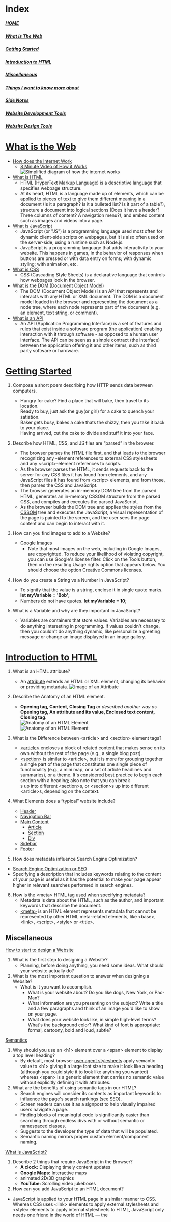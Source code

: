 # Index
##### [HOME](./README.md)  
##### [_What is The Web_](#what-is-the-web-1)  
##### [_Getting Started_](#getting-started-1)
##### [_Introduction to HTML_](#introduction-to-html-1)
##### [_Miscellaneous_](#miscellaneous-1)
##### [Things I want to know more about](#things-i-want-to-know-more-about-1)
##### [_Side Notes_](#side-notes-1)
##### [_Website Development Tools_](#website-development-tools-1)
##### [_Website Design Tools_](#website-design-tools-1)

# [What is the Web](https://developer.mozilla.org/en-US/docs/Learn/Getting_started_with_the_web)
- [How does the Internet Work](https://developer.mozilla.org/en-US/docs/Learn/Common_questions/How_does_the_Internet_work)  
  - [8 Minute Video of How it Works](https://www.youtube.com/watch?v=x3c1ih2NJEg)
![Simplified diagram of how the internet works](https://developer.mozilla.org/en-US/docs/Learn/Getting_started_with_the_web/How_the_Web_works/simple-client-server.png)
- [What is HTML](https://developer.mozilla.org/en-US/docs/Glossary/HTML)
  - HTML (HyperText Markup Language) is a descriptive language that specifies webpage structure. 
  - At its heart, HTML is a language made up of elements, which can be applied to pieces of text to give them different meaning in a document (Is it a paragraph? Is it a bulleted list? Is it part of a table?), structure a document into logical sections (Does it have a header? Three columns of content? A navigation menu?), and embed content such as images and videos into a page.
- [What is JavaScript](https://developer.mozilla.org/en-US/docs/Glossary/JavaScript)
  - JavaScript (or "JS") is a programming language used most often for dynamic client-side scripts on webpages, but it is also often used on the server-side, using a runtime such as Node.js.
  - JavaScript is a programming language that adds interactivity to your website. This happens in games, in the behavior of responses when buttons are pressed or with data entry on forms; with dynamic styling; with animation, etc.
- [What is CSS](https://developer.mozilla.org/en-US/docs/Glossary/CSS)
  - CSS (Cascading Style Sheets) is a declarative language that controls how webpages look in the browser.
- [What is the DOM \(Document Object Model\)](https://developer.mozilla.org/en-US/docs/Glossary/DOM)
  - The DOM (Document Object Model) is an API that represents and interacts with any HTML or XML document. The DOM is a document model loaded in the browser and representing the document as a node tree, where each node represents part of the document (e.g. an element, text string, or comment).
- [What is an API](https://developer.mozilla.org/en-US/docs/Glossary/API) 
  - An API (Application Programming Interface) is a set of features and rules that exist inside a software program (the application) enabling interaction with it through software - as opposed to a human user interface. The API can be seen as a simple contract (the interface) between the application offering it and other items, such as third party software or hardware.

# [Getting Started](https://developer.mozilla.org/en-US/docs/Learn/HTML/Introduction_to_HTML/Getting_started)
1. Compose a short poem describing how HTTP sends data between computers.
   - Hungry for cake? Find a place that will bake, then travel to its location.  
   Ready to buy, just ask the guy(or girl) for a cake to quench your satiation.  
   Baker gets busy, bakes a cake thats the shizzy, then you take it back to your place.  
   Having arrived, cut the cake to divide and stuff it into your face.
   
2. Describe how HTML, CSS, and JS files are “parsed” in the browser. 
   - The browser parses the HTML file first, and that leads to the browser recognizing any <link>-element references to external CSS stylesheets and any \<script\>-element references to scripts.
   - As the browser parses the HTML, it sends requests back to the server for any CSS files it has found from <link> elements, and any JavaScript files it has found from \<script\> elements, and from those, then parses the CSS and JavaScript.
   - The browser generates an in-memory DOM tree from the parsed HTML, generates an in-memory CSSOM structure from the parsed CSS, and compiles and executes the parsed JavaScript.
   - As the browser builds the DOM tree and applies the styles from the [CSSOM](https://developer.mozilla.org/en-US/docs/Glossary/CSSOM) tree and executes the JavaScript, a visual representation of the page is painted to the screen, and the user sees the page content and can begin to interact with it.

3. How can you find images to add to a Website?
   - [Google Images](https://images.google.com/)
     - Note that most images on the web, including in Google Images, are copyrighted. To reduce your likelihood of violating copyright, you can use Google's license filter. Click on the Tools button, then on the resulting Usage rights option that appears below. You should choose the option Creative Commons licenses.

4. How do you create a String vs a Number in JavaScript?
   - To signify that the value is a string, enclose it in single quote marks. __let myVariable = 'Bob';__
   - Numbers do not have quotes. __let myVariable = 10;__

5. What is a Variable and why are they important in JavaScript?
   - Variables are containers that store values. Variables are necessary to do anything interesting in programming. If values couldn't change, then you couldn't do anything dynamic, like personalize a greeting message or change an image displayed in an image gallery.

# [Introduction to HTML](https://developer.mozilla.org/en-US/docs/Learn/HTML/Introduction_to_HTML)
1. What is an HTML attribute?
   - An [attribute](https://developer.mozilla.org/en-US/docs/Glossary/Attribute) extends an HTML or XML element, changing its behavior or providing metadata.
![Image of an Attribute](https://user-images.githubusercontent.com/107971336/178159431-f6a57894-2728-47c7-89a7-93df16c53fd4.png)

2. Describe the Anatomy of an HTML element.
   - **Opening tag, Content, Closing Tag** _or described another way as_ **Opening tag, An attribute and its value, Enclosed text content, Closing tag**.  
  ![Anatomy of an HTML Element](https://developer.mozilla.org/en-US/docs/Glossary/Element/anatomy-of-an-html-element.png)  
  ![Anatomy of an HTML Element](https://developer.mozilla.org/en-US/docs/Learn/HTML/Introduction_to_HTML/Getting_started/grumpy-cat-small.png)
  
3. What is the Difference between \<article\> and \<section\> element tags?
   - [\<article\>](https://developer.mozilla.org/en-US/docs/Web/HTML/Element/article) encloses a block of related content that makes sense on its own without the rest of the page (e.g., a single blog post). 
   - [\<section\>](https://developer.mozilla.org/en-US/docs/Web/HTML/Element/section) is similar to \<article\>, but it is more for grouping together a single part of the page that constitutes one single piece of functionality (e.g., a mini map, or a set of article headlines and summaries), or a theme. It's considered best practice to begin each section with a heading; also note that you can break <article>s up into different \<section\>s, or \<section\>s up into different \<article\>s, depending on the context.

4. What Elements does a “typical” website include?
   - [Header](https://developer.mozilla.org/en-US/docs/Web/HTML/Element/header)
   - [Navigation Bar](https://developer.mozilla.org/en-US/docs/Web/HTML/Element/nav)
   - [Main Content](https://developer.mozilla.org/en-US/docs/Web/HTML/Element/main)
     - [Article](https://developer.mozilla.org/en-US/docs/Web/HTML/Element/article)
     - [Section](https://developer.mozilla.org/en-US/docs/Web/HTML/Element/section)
     - [Div](https://developer.mozilla.org/en-US/docs/Web/HTML/Element/div)
   - [Sidebar](https://developer.mozilla.org/en-US/docs/Web/HTML/Element/aside)
   - [Footer](https://developer.mozilla.org/en-US/docs/Web/HTML/Element/footer)
  
5. How does metadata influence Search Engine Optimization?
  - [Search Engine Optimization or SEO](https://developer.mozilla.org/en-US/docs/Glossary/SEO)
  - Specifying a description that includes keywords relating to the content of your page is useful as it has the potential to make your page appear higher in relevant searches performed in search engines.
  
6. How is the \<meta\> HTML tag used when specifying metadata?
   - Metadata is data about the HTML, such as the author, and important keywords that describe the document. 
   - [\<meta\>](https://developer.mozilla.org/en-US/docs/Web/HTML/Element/meta) is an HTML element represents metadata that cannot be represented by other HTML meta-related elements, like \<base\>, \<link\>, \<script\>, \<style\> or \<title\>.

## Miscellaneous

[How to start to design a Website](https://developer.mozilla.org/en-US/docs/Learn/Common_questions/Thinking_before_coding)
1. What is the first step to designing a Website?
   - Planning, before doing anything, you need some ideas. What should your website actually do?
2. What is the most important question to answer when designing a Website?
   - What is it you want to accomplish.
     - What is your website about? Do you like dogs, New York, or Pac-Man?
     - What information are you presenting on the subject? Write a title and a few paragraphs and think of an image you'd like to show on your page.
     - What does your website look like, in simple high-level terms? What's the background color? What kind of font is appropriate: formal, cartoony, bold and       loud, subtle?
  
[Semantics](https://developer.mozilla.org/en-US/docs/Glossary/Semantics)
1. Why should you use an \<h1\> element over a \<span\> element to display a top level heading?
   - By default, most browser [user agent stylesheets](https://developer.mozilla.org/en-US/docs/Web/CSS/Cascade#user-agent_stylesheets) apply semantic value to \<h1\> giving it a large font size to make it look like a heading (although you could style it to look like anything you wanted) whereas \<span\> is a generic element that carries no semantic value without explicitly defining it with attributes.
2. What are the benefits of using semantic tags in our HTML?
   - Search engines will consider its contents as important keywords to influence the page's search rankings (see SEO).
   - Screen readers can use it as a signpost to help visually impaired users navigate a page.
   - Finding blocks of meaningful code is significantly easier than searching through endless divs with or without semantic or namespaced classes.
   - Suggests to the developer the type of data that will be populated.
   - Semantic naming mirrors proper custom element/component naming.

[What is JavaScript?](https://developer.mozilla.org/en-US/docs/Learn/JavaScript/First_steps/What_is_JavaScript)
1. Describe 2 things that require JavaScript in the Browser?
   - **A clock:** Displaying timely content updates
   - **Google Maps:** Interactive maps
   - animated 2D/3D graphics
   - **YouTube:** Scrolling video jukeboxes
2. How can you add JavaScript to an HTML document?
- JavaScript is applied to your HTML page in a similar manner to CSS. Whereas CSS uses \<link\> elements to apply external stylesheets and \<style\> elements to apply internal stylesheets to HTML, JavaScript only needs one friend in the world of HTML — the <script> element. Let's learn how this works.
   - Internal JavaScript \- Using the \<script\> element without a source attribute inside the \<head\> tag.
   - External JavaScript \- Using the \<script\> element without with a source attribute (example: src="script.js") inside the \<head\> tag.

## Things I want to know more about
   - What is the proper "industry" etiquette for using \<style\> and \<script\>.  The docs mention it is generaly a bad idea not to have dedicated files to these but is there ever an acceptable reason not to?
  
#### Side Notes
- Tags in HTML are not case-sensitive. This means they can be written in uppercase or lowercase. However, it is best practice to write all tags in lowercase for consistency and readability.
- Block vrs inline elements
  - [Block-level](https://developer.mozilla.org/en-US/docs/Web/HTML/Block-level_elements) elements form a visible block on a page. 
    - A block-level element always starts on a new line and takes up the full width available (stretches out to the left and right as far as it can).
  - [Inline](https://developer.mozilla.org/en-US/docs/Web/HTML/Inline_elements) elements are those which only occupy the space bounded by the tags defining the element, instead of breaking the flow of the content.
    - An inline element does not start on a new line and only takes up as much width as necessary. 
- Elements can be placed within other elements. This is called nesting.
- Empty elements are sometimes called _void_ elements.
- Double quotes or single quotes around an attribute?  The only difference is style so it doesn't matter but consistency is important for readability.
  
#### Website Development Tools
   - [Browser Dev Tools](https://developer.mozilla.org/en-US/docs/Learn/Common_questions/What_are_browser_developer_tools)
   - [Basic Software](https://developer.mozilla.org/en-US/docs/Learn/Getting_started_with_the_web/Installing_basic_software)
   - [How to Setup a Local Testing Web Server](https://developer.mozilla.org/en-US/docs/Learn/Common_questions/set_up_a_local_testing_server)

#### Website Design Tools
   - Design
     - [Photon](https://design.firefox.com/photon/)
     - [Wireframe](https://wireframe.cc/)
     - [Free Online Tools for Developers](https://www.freeformatter.com/)
   - Colors  
     - [CSS Colors Info](https://developer.mozilla.org/en-US/docs/Web/CSS/color_value) 
     - [Color Generator](https://coolors.co/generate)
     - [Google RGB Color Picker](https://www.google.com/search?q=rgb+color+picker)
   - Fonts
     - [Google Fonts](https://fonts.google.com/)
     - [Google Fonts API](https://developers.google.com/fonts/docs/getting_started)
   - Debug & Testing
     - [Browser support tables for modern web technologies](https://caniuse.com/)
   - Cheat Sheets
     - [List of HTML entities](https://www.freeformatter.com/html-entities.html)
     - [HTML Living Standard](https://html.spec.whatwg.org/multipage/indices.html#element-content-categories)
  
  ##### [Back to Top](#index)
